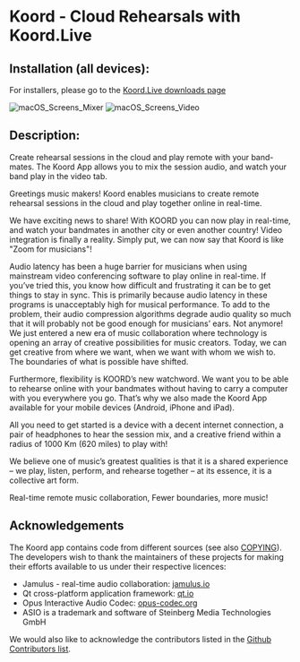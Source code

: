 # Koord - Cloud Rehearsals with Koord.Live


## Installation (all devices):
For installers, please go to the [Koord.Live downloads page](https://koord.live/downloads)


![macOS_Screens_Mixer](https://user-images.githubusercontent.com/584572/195409629-15ea1060-3b95-4849-9789-2013152854de.png)
![macOS_Screens_Video](https://user-images.githubusercontent.com/584572/195409693-efbeacd9-6efc-4e87-bd67-0228ac423ac7.png)

## Description:
Create rehearsal sessions in the cloud and play remote with your band-mates. The Koord App allows you to mix the session audio, and watch your band play in the video tab.

Greetings music makers!
Koord enables musicians to create remote rehearsal sessions in the cloud and play together online in real-time.

We have exciting news to share! With KOORD you can now play in real-time, and watch your bandmates in another city or even another country! Video integration is finally a reality. Simply put, we can now say that Koord is like "Zoom for musicians"!

Audio latency has been a huge barrier for musicians when using mainstream video conferencing software to play online in real-time. If you’ve tried this, you know how difficult and frustrating it can be to get things to stay in sync. This is primarily because audio latency in these programs is unacceptably high for musical performance. To add to the problem, their audio compression algorithms degrade audio quality so much that it will probably not be good enough for musicians’ ears.
Not anymore!
We just entered a new era of music collaboration where technology is opening an array of creative possibilities for music creators. Today, we can get creative from where we want, when we want with whom we wish to. The boundaries of what is possible have shifted.

Furthermore, flexibility is KOORD’s new watchword. We want you to be able to rehearse online with your bandmates without having to carry a computer with you everywhere you go. That’s why we also made the Koord App available for your mobile devices (Android, iPhone and iPad).

All you need to get started is a device with a decent internet connection, a pair of headphones to hear the session mix, and a creative friend within a radius of 1000 Km (620 miles) to play with!

We believe one of music’s greatest qualities is that it is a shared experience – we play, listen, perform, and rehearse together – at its essence, it is a collective art form.

Real-time remote music collaboration,
Fewer boundaries, more music!



## Acknowledgements

The Koord app contains code from different sources (see also [COPYING](COPYING)). The developers wish
to thank the maintainers of these projects for making their efforts available to us under their respective licences:

*   Jamulus - real-time audio collaboration: [jamulus.io](https://jamulus.io)
*   Qt cross-platform application framework: [qt.io](https://www.qt.io)
*   Opus Interactive Audio Codec: [opus-codec.org](https://www.opus-codec.org/)
*   ASIO is a trademark and software of Steinberg Media Technologies GmbH

We would also like to acknowledge the contributors listed in the
[Github Contributors list](https://github.com/jamulussoftware/jamulus/graphs/contributors).
